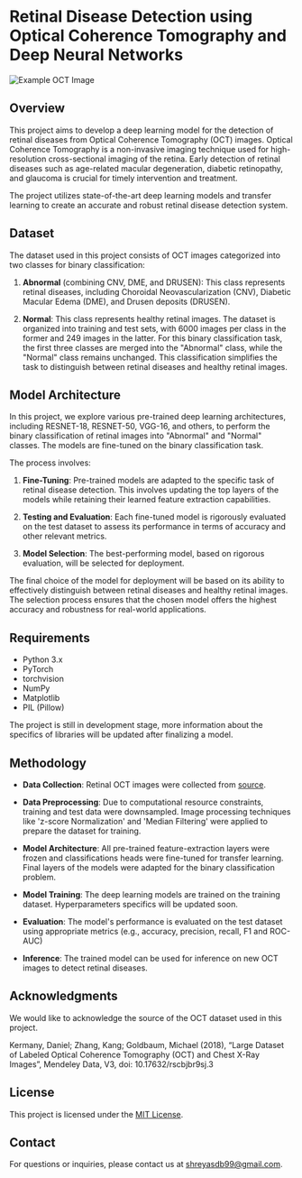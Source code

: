 # Retinal Disease Detection using Optical Coherence Tomography and Deep Neural Networks

![Example OCT Image](https://upload.wikimedia.org/wikipedia/commons/9/9f/SD-OCT_Macula_Cross-Section.png)

## Overview

This project aims to develop a deep learning model for the detection of retinal diseases from Optical Coherence Tomography (OCT) images. Optical Coherence Tomography is a non-invasive imaging technique used for high-resolution cross-sectional imaging of the retina. Early detection of retinal diseases such as age-related macular degeneration, diabetic retinopathy, and glaucoma is crucial for timely intervention and treatment.

The project utilizes state-of-the-art deep learning models and transfer learning to create an accurate and robust retinal disease detection system.

## Dataset
The dataset used in this project consists of OCT images categorized into two classes for binary classification:

1. **Abnormal** (combining CNV, DME, and DRUSEN): This class represents retinal diseases, including Choroidal Neovascularization (CNV), Diabetic Macular Edema (DME), and Drusen deposits (DRUSEN).

2. **Normal**: This class represents healthy retinal images.
The dataset is organized into training and test sets, with 6000 images per class in the former and 249 images in the latter. For this binary classification task, the first three classes are merged into the "Abnormal" class, while the "Normal" class remains unchanged. This classification simplifies the task to distinguish between retinal diseases and healthy retinal images.

## Model Architecture
In this project, we explore various pre-trained deep learning architectures, including RESNET-18, RESNET-50, VGG-16, and others, to perform the binary classification of retinal images into "Abnormal" and "Normal" classes. The models are fine-tuned on the binary classification task.

The process involves:

1. **Fine-Tuning**: Pre-trained models are adapted to the specific task of retinal disease detection. This involves updating the top layers of the models while retaining their learned feature extraction capabilities.

2. **Testing and Evaluation**: Each fine-tuned model is rigorously evaluated on the test dataset to assess its performance in terms of accuracy and other relevant metrics.

3. **Model Selection**: The best-performing model, based on rigorous evaluation, will be selected for deployment.

The final choice of the model for deployment will be based on its ability to effectively distinguish between retinal diseases and healthy retinal images. The selection process ensures that the chosen model offers the highest accuracy and robustness for real-world applications.

## Requirements

- Python 3.x
- PyTorch
- torchvision
- NumPy
- Matplotlib
- PIL (Pillow)

The project is still in development stage, more information about the specifics of libraries will be updated after finalizing a model.

## Methodology

- **Data Collection**: Retinal OCT images were collected from [source](https://data.mendeley.com/datasets/rscbjbr9sj/3).

- **Data Preprocessing**: Due to computational resource constraints, training and test data were downsampled. Image processing techniques like 'z-score Normalization' and 'Median Filtering' were applied to prepare the dataset for training.

- **Model Architecture**: All pre-trained feature-extraction layers were frozen and classifications heads were fine-tuned for transfer learning. Final layers of the models were adapted for the binary classification problem.

- **Model Training**: The deep learning models are trained on the training dataset. Hyperparameters specifics will be updated soon.

- **Evaluation**: The model's performance is evaluated on the test dataset using appropriate metrics (e.g., accuracy, precision, recall, F1 and ROC-AUC)

- **Inference**: The trained model can be used for inference on new OCT images to detect retinal diseases.

## Acknowledgments

We would like to acknowledge the source of the OCT dataset used in this project.

Kermany, Daniel; Zhang, Kang; Goldbaum, Michael (2018), “Large Dataset of Labeled Optical Coherence Tomography (OCT) and Chest X-Ray Images”, Mendeley Data, V3, doi: 10.17632/rscbjbr9sj.3

## License

This project is licensed under the [MIT License](LICENSE).

## Contact

For questions or inquiries, please contact us at shreyasdb99@gmail.com.
